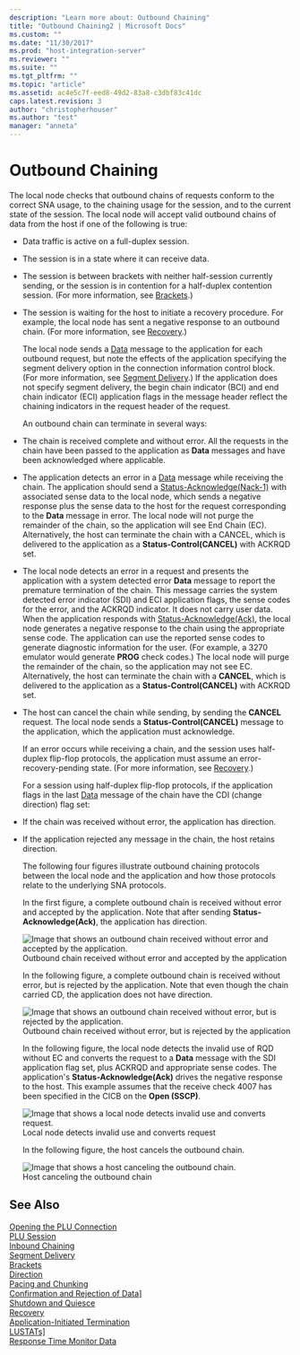 ```yaml
---
description: "Learn more about: Outbound Chaining"
title: "Outbound Chaining2 | Microsoft Docs"
ms.custom: ""
ms.date: "11/30/2017"
ms.prod: "host-integration-server"
ms.reviewer: ""
ms.suite: ""
ms.tgt_pltfrm: ""
ms.topic: "article"
ms.assetid: ac4e5c7f-eed8-49d2-83a8-c3dbf83c41dc
caps.latest.revision: 3
author: "christopherhouser"
ms.author: "test"
manager: "anneta"
---
```

# Outbound Chaining
The local node checks that outbound chains of requests conform to the correct SNA usage, to the chaining usage for the session, and to the current state of the session. The local node will accept valid outbound chains of data from the host if one of the following is true:  
  
- Data traffic is active on a full-duplex session.  
  
- The session is in a state where it can receive data.  
  
- The session is between brackets with neither half-session currently sending, or the session is in contention for a half-duplex contention session. (For more information, see [Brackets](../core/brackets1.md).)  
  
- The session is waiting for the host to initiate a recovery procedure. For example, the local node has sent a negative response to an outbound chain. (For more information, see [Recovery](../core/recovery1.md).)  
  
  The local node sends a [Data](./data1.md) message to the application for each outbound request, but note the effects of the application specifying the segment delivery option in the connection information control block. (For more information, see [Segment Delivery](../core/segment-delivery1.md).) If the application does not specify segment delivery, the begin chain indicator (BCI) and end chain indicator (ECI) application flags in the message header reflect the chaining indicators in the request header of the request.  
  
  An outbound chain can terminate in several ways:  
  
- The chain is received complete and without error. All the requests in the chain have been passed to the application as **Data** messages and have been acknowledged where applicable.  
  
- The application detects an error in a [Data](./data1.md) message while receiving the chain. The application should send a [Status-Acknowledge(Nack-1)](./status-acknowledge-nack-1-1.md) with associated sense data to the local node, which sends a negative response plus the sense data to the host for the request corresponding to the **Data** message in error. The local node will not purge the remainder of the chain, so the application will see End Chain (EC). Alternatively, the host can terminate the chain with a CANCEL, which is delivered to the application as a **Status-Control(CANCEL)** with ACKRQD set.  
  
- The local node detects an error in a request and presents the application with a system detected error **Data** message to report the premature termination of the chain. This message carries the system detected error indicator (SDI) and ECI application flags, the sense codes for the error, and the ACKRQD indicator. It does not carry user data. When the application responds with [Status-Acknowledge(Ack)](./status-acknowledge-ack-2.md), the local node generates a negative response to the chain using the appropriate sense code. The application can use the reported sense codes to generate diagnostic information for the user. (For example, a 3270 emulator would generate **PROG** check codes.) The local node will purge the remainder of the chain, so the application may not see EC. Alternatively, the host can terminate the chain with a **CANCEL**, which is delivered to the application as a **Status-Control(CANCEL)** with ACKRQD set.  
  
- The host can cancel the chain while sending, by sending the **CANCEL** request. The local node sends a **Status-Control(CANCEL)** message to the application, which the application must acknowledge.  
  
  If an error occurs while receiving a chain, and the session uses half-duplex flip-flop protocols, the application must assume an error-recovery-pending state. (For more information, see [Recovery](../core/recovery1.md).)  
  
  For a session using half-duplex flip-flop protocols, if the application flags in the last [Data](./data1.md) message of the chain have the CDI (change direction) flag set:  
  
- If the chain was received without error, the application has direction.  
  
- If the application rejected any message in the chain, the host retains direction.  
  
  The following four figures illustrate outbound chaining protocols between the local node and the application and how those protocols relate to the underlying SNA protocols.  
  
  In the first figure, a complete outbound chain is received without error and accepted by the application. Note that after sending **Status-Acknowledge(Ack)**, the application has direction.  
  
  ![Image that shows an outbound chain received without error and accepted by the application.](../core/media/his-32703i.gif "his_32703i")  
  Outbound chain received without error and accepted by the application  
  
  In the following figure, a complete outbound chain is received without error, but is rejected by the application. Note that even though the chain carried CD, the application does not have direction.  
  
  ![Image that shows an outbound chain received without error, but is rejected by the application.](../core/media/his-32703ia.gif "his_32703ia")  
  Outbound chain received without error, but is rejected by the application  
  
  In the following figure, the local node detects the invalid use of RQD without EC and converts the request to a **Data** message with the SDI application flag set, plus ACKRQD and appropriate sense codes. The application's **Status-Acknowledge(Ack)** drives the negative response to the host. This example assumes that the receive check 4007 has been specified in the CICB on the **Open (SSCP)**.  
  
  ![Image that shows a local node detects invalid use and converts request.](../core/media/his-32703ib.gif "his_32703ib")  
  Local node detects invalid use and converts request  
  
  In the following figure, the host cancels the outbound chain.  
  
  ![Image that shows a host canceling the outbound chain.](../core/media/his-32703ic.gif "his_32703ic")  
  Host canceling the outbound chain  
  
## See Also  
 [Opening the PLU Connection](../core/opening-the-plu-connection1.md)   
 [PLU Session](../core/plu-session2.md)   
 [Inbound Chaining](../core/inbound-chaining1.md)   
 [Segment Delivery](../core/segment-delivery1.md)   
 [Brackets](../core/brackets1.md)   
 [Direction](../core/direction1.md)   
 [Pacing and Chunking](../core/pacing-and-chunking1.md)   
 [Confirmation and Rejection of Data\]](../core/confirmation-and-rejection-of-data]1.md)   
 [Shutdown and Quiesce](../core/shutdown-and-quiesce1.md)   
 [Recovery](../core/recovery1.md)   
 [Application-Initiated Termination](../core/application-initiated-termination1.md)   
 [LUSTATs\]](../core/lustats]1.md)   
 [Response Time Monitor Data](../core/response-time-monitor-data1.md)
